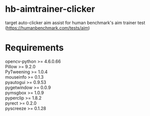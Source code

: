 # hb-aimtrainer-clicker
target auto-clicker aim assist for human benchmark's aim trainer test (https://humanbenchmark.com/tests/aim)

# Requirements
opencv-python >= 4.6.0.66\
Pillow >= 9.2.0\
PyTweening >= 1.0.4\
mouseinfo >= 0.1.3\
pyautogui >= 0.9.53\
pygetwindow >= 0.0.9\
pymsgbox >= 1.0.9\
pyperclip >= 1.8.2\
pyrect >= 0.2.0\
pyscreeze >= 0.1.28
